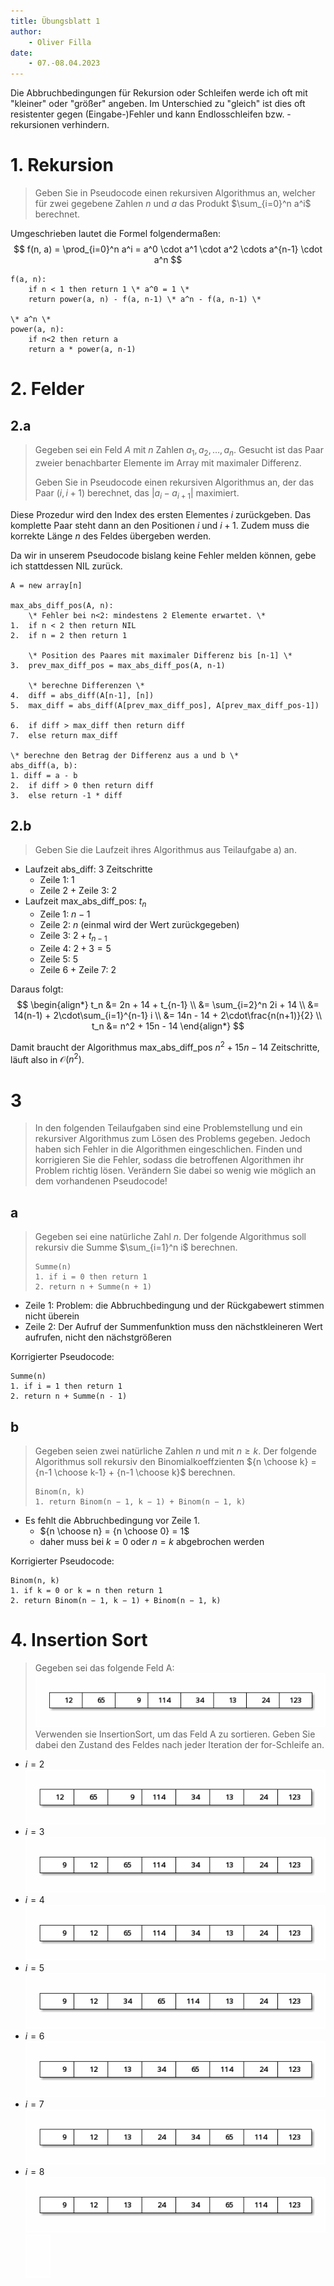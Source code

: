 ```yaml
---
title: Übungsblatt 1
author:
    - Oliver Filla
date:
    - 07.-08.04.2023
---
```

Die Abbruchbedingungen für Rekursion oder Schleifen werde ich oft mit "kleiner" oder "größer" angeben. Im Unterschied zu "gleich" ist dies oft resistenter gegen (Eingabe-)Fehler und kann Endlosschleifen bzw. -rekursionen verhindern.

# 1. Rekursion

> Geben Sie in Pseudocode einen rekursiven Algorithmus an, welcher für zwei gegebene Zahlen $n$ und $a$ das Produkt $\sum_{i=0}^n a^i$ berechnet.

Umgeschrieben lautet die Formel folgendermaßen:
$$
    f(n, a) = \prod_{i=0}^n a^i = a^0 \cdot a^1 \cdot a^2 \cdots  a^{n-1} \cdot a^n
$$
```
f(a, n):
    if n < 1 then return 1 \* a^0 = 1 \*
    return power(a, n) - f(a, n-1) \* a^n - f(a, n-1) \*

\* a^n \*
power(a, n):
    if n<2 then return a
    return a * power(a, n-1)
```

# 2. Felder

## 2.a
> Gegeben sei ein Feld $A$ mit $n$ Zahlen $a_1, a_2 ,\dots , a_n$. Gesucht ist das Paar zweier benachbarter Elemente im Array mit maximaler Differenz.
> 
> Geben Sie in Pseudocode einen rekursiven Algorithmus an, der das Paar $(i, i + 1)$ berechnet, das $|a_i − a_{i+1} |$ maximiert.

Diese Prozedur wird den Index des ersten Elementes $i$ zurückgeben. Das komplette Paar steht dann an den Positionen $i$ und $i+1$. Zudem muss die korrekte Länge $n$ des Feldes übergeben werden.

Da wir in unserem Pseudocode bislang keine Fehler melden können, gebe ich stattdessen $\mathrm{NIL}$ zurück.
```
A = new array[n]

max_abs_diff_pos(A, n):
    \* Fehler bei n<2: mindestens 2 Elemente erwartet. \*
1.  if n < 2 then return NIL
2.  if n = 2 then return 1

    \* Position des Paares mit maximaler Differenz bis [n-1] \*
3.  prev_max_diff_pos = max_abs_diff_pos(A, n-1)

    \* berechne Differenzen \*
4.  diff = abs_diff(A[n-1], [n])
5.  max_diff = abs_diff(A[prev_max_diff_pos], A[prev_max_diff_pos-1])

6.  if diff > max_diff then return diff
7.  else return max_diff

\* berechne den Betrag der Differenz aus a und b \*
abs_diff(a, b):
1. diff = a - b
2.  if diff > 0 then return diff
3.  else return -1 * diff
```

## 2.b
> Geben Sie die Laufzeit ihres Algorithmus aus Teilaufgabe a) an.

* Laufzeit $\mathrm{abs\_diff}$: $3$ Zeitschritte
    * Zeile 1: $1$
    * Zeile 2 + Zeile 3: $2$
* Laufzeit $\mathrm{max\_abs\_diff\_pos}$: $t_n$
    * Zeile 1: $n-1$
    * Zeile 2: $n$ (einmal wird der Wert zurückgegeben)
    * Zeile 3: $2 +t_{n-1}$
    * Zeile 4: $2 + 3=5$
    * Zeile 5: $5$
    * Zeile 6 + Zeile 7: $2$

Daraus folgt:
$$
\begin{align*}
    t_n &= 2n + 14 + t_{n-1} \\
        &= \sum_{i=2}^n 2i + 14 \\
        &= 14(n-1) + 2\cdot\sum_{i=1}^{n-1} i \\
        &= 14n - 14 + 2\cdot\frac{n(n+1)}{2} \\
    t_n &= n^2 + 15n - 14
\end{align*}
$$

Damit braucht der Algorithmus $\mathrm{max\_abs\_diff\_pos}$ $n^2 + 15n - 14$ Zeitschritte, läuft also in $\mathcal O (n^2)$. 

# 3
> In den folgenden Teilaufgaben sind eine Problemstellung und ein rekursiver Algorithmus zum Lösen des Problems gegeben. Jedoch haben sich Fehler in die Algorithmen eingeschlichen. Finden und korrigieren Sie die Fehler, sodass die betroffenen Algorithmen ihr Problem richtig lösen. Verändern Sie dabei so wenig wie möglich an dem vorhandenen Pseudocode!

## a
> Gegeben sei eine natürliche Zahl $n$. Der folgende Algorithmus soll rekursiv die Summe $\sum_{i=1}^n i$ berechnen.
> ```
> Summe(n)
> 1. if i = 0 then return 1
> 2. return n + Summe(n + 1)
> ```

* Zeile $1$: Problem: die Abbruchbedingung und der Rückgabewert stimmen nicht überein
* Zeile $2$: Der Aufruf der Summenfunktion muss den nächstkleineren Wert aufrufen, nicht den nächstgrößeren

Korrigierter Pseudocode:
```
Summe(n)
1. if i = 1 then return 1
2. return n + Summe(n - 1)
```

## b
> Gegeben seien zwei natürliche Zahlen $n$ und mit $n \ge k$. Der folgende Algorithmus soll rekursiv den Binomialkoeffzienten ${n \choose k} = {n-1 \choose k-1} + {n-1 \choose k}$ berechnen.
> ```
> Binom(n, k)
> 1. return Binom(n − 1, k − 1) + Binom(n − 1, k)
> ```

* Es fehlt die Abbruchbedingung vor Zeile $1$.
    * ${n \choose n} = {n \choose 0} = 1$
    * daher muss bei $k=0$ oder $n=k$ abgebrochen werden

Korrigierter Pseudocode:
```
Binom(n, k)
1. if k = 0 or k = n then return 1
2. return Binom(n − 1, k − 1) + Binom(n − 1, k)
```

# 4. Insertion Sort
> Gegeben sei das folgende Feld A:
> ![](./img/1.4a.png)
> Verwenden sie InsertionSort, um das Feld A zu sortieren. Geben Sie dabei den Zustand
des Feldes nach jeder Iteration der for-Schleife an.


* $i = 2$
![i=2](./img/1.4b0.png)
* $i=3$
![i=3](./img/1.4b1.png)
* $i=4$
![i=4](./img/1.4b2.png)
* $i=5$
![i=5](./img/1.4b3.png)
* $i=6$
![i=6](./img/1.4b4.png)
* $i=7$
![i=7](./img/1.4b5.png)
* $i=8$
![i=8](./img/1.4b6.png)
![i=9](./img/1.4b7.png)
